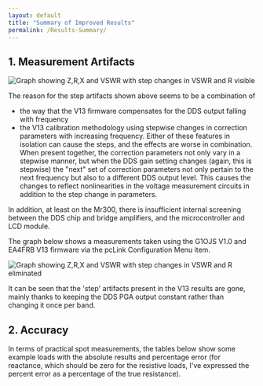 ```yaml
---
layout: default
title: "Summary of Improved Results"
permalink: /Results-Summary/
---
```



## 1. Measurement Artifacts
![Graph showing Z,R,X and VSWR with step changes in VSWR and R visible](https://g1ojs.github.io/G1OJS-MR300-SARK100-Firmware/assets/img/VSWR%2C%20_Z_%2C%20R%20and%20X%20Test%20Load%20V13.png)

The reason for the step artifacts shown above seems to be a combination of 
 - the way that the V13 firmware compensates for the DDS output falling with frequency
 - the V13 calibration methodology using stepwise changes in correction parameters with increasing frequency.
Either of these features in isolation can cause the steps, and the effects are worse in combination. When present together, the correction parameters not only vary in a stepwise manner, but when the DDS gain setting changes (again, this is stepwise) the "next" set of correction parameters not only pertain to the next frequency but also to a different DDS output level. This causes the changes to reflect nonlinearities in the voltage measurement circuits in addition to the step change in parameters. 

In addition, at least on the Mr300, there is insufficient internal screening between the DDS chip and bridge amplifiers, and the microcontroller and LCD module. 

The graph below shows a measurements taken using the G1OJS V1.0 and EA4FRB V13 firmware via the pcLink Configuration Menu item.

![Graph showing Z,R,X and VSWR with step changes in VSWR and R eliminated](https://g1ojs.github.io/G1OJS-MR300-SARK100-Firmware/assets/img/Test%20Load%20V1.0%20640px.png)

It can be seen that the 'step' artifacts present in the V13 results are gone, mainly thanks to keeping the DDS PGA output constant rather than changing it once per band.

## 2. Accuracy
In terms of practical spot measurements, the tables below show some example loads with the absolute results and percentage error (for reactance, which should be zero for the resistive loads, I've expressed the percent error as a percentage of the true resistance).







